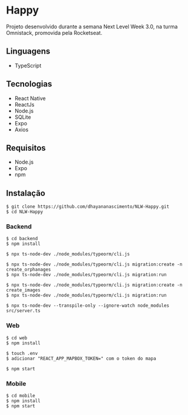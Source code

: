 # Happy
Projeto desenvolvido durante a semana Next Level Week 3.0, na turma Omnistack, promovida pela Rocketseat.

## Linguagens
* TypeScript

## Tecnologias
* React Native
* ReactJs
* Node.js
* SQLite
* Expo
* Axios

## Requisitos
* Node.js
* Expo 
* npm

## Instalação
```
$ git clone https://github.com/dhayananascimento/NLW-Happy.git
$ cd NLW-Happy
```

### Backend
```
$ cd backend
$ npm install

$ npx ts-node-dev ./node_modules/typeorm/cli.js

$ npx ts-node-dev ./node_modules/typeorm/cli.js migration:create -n create_orphanages
$ npx ts-node-dev ./node_modules/typeorm/cli.js migration:run

$ npx ts-node-dev ./node_modules/typeorm/cli.js migration:create -n create_images
$ npx ts-node-dev ./node_modules/typeorm/cli.js migration:run

$ npx ts-node-dev --transpile-only --ignore-watch node_modules src/server.ts
```

### Web
```
$ cd web
$ npm install

$ touch .env
$ adicionar "REACT_APP_MAPBOX_TOKEN=" com o token do mapa

$ npm start
```

### Mobile
```
$ cd mobile
$ npm install
$ npm start
```
